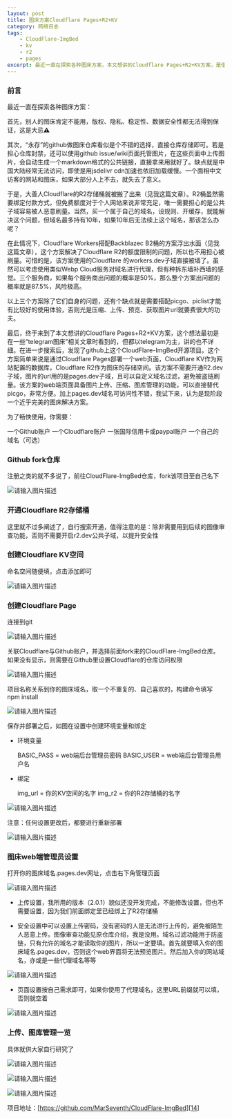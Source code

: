```yaml
---
layout: post
title: 图床方案Cloudflare Pages+R2+KV
category: 网络日志
tags: 
    - CloudFlare-ImgBed 
    - kv 
    - r2 
    - pages
excerpt: 最近一直在探索各种图床方案，本文想讲的Cloudflare Pages+R2+KV方案，是借助github上这个CloudFlare-ImgBed开源项目，部署在cloudflare pages上顺带也解决了存储筒和数据库的烦恼。
---
```


### 前言 ###

最近一直在探索各种图床方案：

首先，别人的图床肯定不能用，版权、隐私、稳定性、数据安全性都无法得到保证，这是大忌⚠️

其次，“永存”的github做图床仓库看似是个不错的选择，直接仓库存储即可。若是担心仓库封禁，还可以使用github issue/wiki页面托管图片，在这些页面中上传图片，会自动生成一个markdown格式的公共链接，直接拿来用就好了。缺点就是中国大陆经常无法访问，即使是用jsdelivr cdn加速也依旧加载缓慢。一个面相中文访客的网站和图床，如果大部分人上不去，就失去了意义。

于是，大善人Cloudflare的R2存储桶就被搬了出来（见我这篇文章）。R2桶虽然需要绑定付款方式，但免费额度对于个人网站来说非常充足，唯一需要担心的是公共子域容易被人恶意刷量。当然，买一个属于自己的域名，设规则、开缓存，就能解决这个问题，但域名最多持有10年，如果10年后无法续上这个域名，那该怎么办呢？

在此情况下，Cloudflare Workers搭配Backblazec B2桶的方案浮出水面（见我这篇文章），这个方案解决了Cloudflare R2的额度限制的问题，所以也不用担心被刷量。可惜的是，该方案使用的Cloudflare 的workers.dev子域直接被墙了。虽然可以考虑使用类似Webp Cloud服务对域名进行代理，但有种拆东墙补西墙的感觉。三个服务商，如果每个服务商出问题的概率是50%，那么整个方案出问题的概率就是87.5%，风险极高。

以上三个方案除了它们自身的问题，还有个缺点就是需要搭配picgo、piclist才能有比较好的使用体验，否则光是压缩、上传、预览、获取图片url就要费很大的功夫。

最后，终于来到了本文想讲的Cloudflare Pages+R2+KV方案，这个想法最初是在一些“telegram图床”相关文章时看到的，但都以telegram为主，讲的也不详细。在进一步搜索后，发现了github上这个CloudFlare-ImgBed开源项目。这个方案简单来说是通过Cloudflare Pages部署一个web页面，Cloudflare KV作为网站配置的数据库，Cloudflare R2作为图床的存储空间。该方案不需要开通R2.dev子域，图片的url用的是pages.dev子域，且可以自定义域名过滤，避免被盗链刷量。该方案的web端页面具备图片上传、压缩、图库管理的功能，可以直接替代picgo，非常方便。加上pages.dev域名可访问性不错，我试下来，认为是现阶段一个近乎完美的图床解决方案。

为了畅快使用，你需要：

一个Github账户
一个Cloudflare账户
一张国际信用卡或paypal账户
一个自己的域名（可选）

### Github fork仓库 ###
注册之类的就不多说了，前往CloudFlare-ImgBed仓库，fork该项目至自己名下

![请输入图片描述][1]

### 开通Cloudflare R2存储桶 ###
这里就不过多阐述了，自行搜索开通，值得注意的是：除非需要用到后续的图像审查功能，否则不需要开启r2.dev公共子域，以提升安全性

### 创建Cloudflare KV空间 ###
命名空间随便填，点击添加即可

![请输入图片描述][2]

### 创建Cloudflare Page ###
连接到git

![请输入图片描述][3]

关联Cloudflare与Github账户，并选择前面fork来的CloudFlare-ImgBed仓库。如果没有显示，则需要在Github里设置Cloudflare的仓库访问权限

![请输入图片描述][4]

项目名称关系到你的图床域名，取一个不重复的、自己喜欢的，构建命令填写npm install

![请输入图片描述][5]

保存并部署之后，如图在设置中创建环境变量和绑定

 
 	
- 环境变量

    BASIC_PASS = web端后台管理员密码
    BASIC_USER = web端后台管理员用户名

- 绑定

    img_url = 你的KV空间的名字
    img_r2 = 你的R2存储桶的名字


![请输入图片描述][6]

注意：任何设置更改后，都要进行重新部署

![请输入图片描述][7]

### 图床web端管理员设置 ###
打开你的图床域名.pages.dev网址，点击右下角管理页面

![请输入图片描述][8]

* 上传设置，我所用的版本（2.0.1）貌似还没开发完成，不能修改设置，但也不需要设置，因为我们前面绑定里已经绑上了R2存储桶


* 安全设置中可以设置上传密码，没有密码的人是无法进行上传的，避免被陌生人恶意上传。图像审查功能见原仓库介绍，我是没用。域名过滤功能用于防盗链，只有允许的域名才能读取你的图片，所以一定要填。首先就要填入你的图床域名.pages.dev，否则这个web界面将无法预览图片。然后加入你的网站域名，亦或是一些代理域名等等

![请输入图片描述][9]

* 页面设置按自己需求即可，如果你使用了代理域名，这里URL前缀就可以填，否则就空着

![请输入图片描述][10]

### 上传、图库管理一览 ##

具体就供大家自行研究了

![请输入图片描述][11]

![请输入图片描述][12]

![请输入图片描述][13]

项目地址：[https://github.com/MarSeventh/CloudFlare-ImgBed][14]


  [1]: https://img2.wait.loan/file/img-hub/1747954689326_image-20250318160256603.png
  [2]: https://img2.wait.loan/file/img-hub/1747954690568_image-20250318163032310.webp
  [3]: https://img2.wait.loan/file/img-hub/1747960058289_image-20250318160715963.webp
  [4]: https://img2.wait.loan/file/img-hub/1747954694565_image-20250318160947328.png
  [5]: https://img2.wait.loan/file/img-hub/1747954695090_image-20250318161301692.png
  [6]: https://img2.wait.loan/file/img-hub/1747955391914_image-20250318162328437.jpg
  [7]: https://img2.wait.loan/file/img-hub/1747954690790_image-20250318162806111.webp
  [8]: https://img2.wait.loan/file/img-hub/1747955387107_image-20250318163301576.jpg
  [9]: https://img2.wait.loan/file/img-hub/1747955389450_image-20250318163451868.jpg
  [10]: https://img2.wait.loan/file/img-hub/1747955392031_image-20250318164221375.jpg
  [11]: https://img2.wait.loan/file/img-hub/1747955390107_image-20250318165147887.jpg
  [12]: https://img2.wait.loan/file/img-hub/1747955396677_image-20250318165136074.jpg
  [13]: https://img2.wait.loan/file/img-hub/1747955393079_image-20250318165024849.jpg
  [14]: https://github.com/MarSeventh/CloudFlare-ImgBed